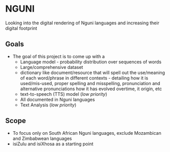 # NGUNI
Looking into the digital rendering of Nguni languages and increasing their digital footprint

## Goals

* The goal of this project is to come up with a 
  - Language model -  probability distribution over sequences of words
  - Large/comprehensive dataset
  - dictionary like document/resource that will spell out the use/meaning of each word/phrase in different contexts - detailing how it is used/mis-used, proper spelling and misspelling, pronunciation and alternative pronunciations how it has evolved overtime, it origin, etc
  -  text-to-speech (TTS) model (*low priority*)
  - All documented in Nguni languages
  - Text Analysis (*low priority*)


## Scope
 - To focus only on South African Nguni languages, exclude Mozambican and Zimbabwean languages
 - isiZulu and isiXhosa as a starting point